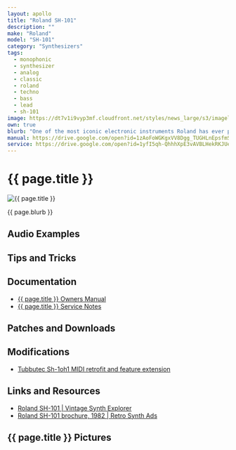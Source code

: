 ```yaml
---
layout: apollo 
title: "Roland SH-101"
description: ""
make: "Roland"
model: "SH-101"
category: "Synthesizers"
tags: 
  - monophonic
  - synthesizer
  - analog
  - classic
  - roland
  - techno
  - bass
  - lead
  - sh-101
image: https://dt7v1i9vyp3mf.cloudfront.net/styles/news_large/s3/imagelibrary/s/synthrolandsh101-0701-.2bc2JiNba83a2CuljCEvqQB4JIuiPLN.jpg
own: true
blurb: "One of the most iconic electronic instruments Roland has ever produced. When you hear people talking about the analog synths of yesteryear, how their lack of digital microchips and circuits constitutes some kind of pure electronic soul, it's the buttery smooth sound of the Roland SH-101 that everyone's really alluding to. The warm rubbery bass sounds and searing leads you can get out of the SH-101 are legendary in electronic music, especially on techno and house tracks."
manual: https://drive.google.com/open?id=1zAoFoWGKgxVV8Dgg_TUGHLnEpsfmSA9d
service: https://drive.google.com/open?id=1yfI5qh-QhhhXpE3vAVBLHekRKJUeC9vR
---
```


<h1>{{ page.title }}</h1>
<img src="{{ page.image }}" alt="{{ page.title }}" />

<p>{{ page.blurb }}</p>

<h2>Audio Examples</h2>
<h2>Tips and Tricks</h2>
<h2>Documentation</h2>
<ul>
  <li><a href="{{ page.manual }}" title="{{ page.title }} Owners Manual" target="_blank">{{ page.title }} Owners Manual</a></li>
  <li><a href="{{ page.service }}" title="{{ page.title }} Service Notes" target="_blank">{{ page.title }} Service Notes</a></li>
</ul>
<h2>Patches and Downloads</h2>
<h2>Modifications</h2>
<ul>
  <li><a href="https://tubbutec.de/sh-1oh1/" title="" target="_blank">Tubbutec Sh-1oh1 MIDI retrofit and feature extension</a></li>
</ul>
<h2>Links and Resources</h2>
<ul>
  <li><a href="http://www.vintagesynth.com/roland/sh101.php" title="Roland SH-101 | Vintage Synth Explorer" target="_blank">Roland SH-101 | Vintage Synth Explorer</a></li>
  <li><a href="https://retrosynthads.blogspot.com/2010/09/roland-sh-101-brochure-1982.html" title="Roland SH-101 brochure, 1982 | Retro Synth Ads" target="_blank">Roland SH-101 brochure, 1982 | Retro Synth Ads</a></li>
</ul>
<h2>{{ page.title }} Pictures</h2>
